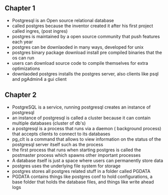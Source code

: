 ## Chapter 1

- Postgresql is an Open source relational database
- called postgres because the inventor created it after his first project called ingres, (post ingres)
- postgres is maintained by a open source community that push features each year
- postgres can be downlaoded in many ways, developed for unix
- postgres binary package download install pre compiled binaries that the os can run
- users can download source code to compile themselves for extra optimizations
- downlaoded postgres installs the postgres server, also clients like psql and pgAdmin4 a gui client

## Chapter 2

- PostgreSQL is a service, running postgresql creates an instance of postgresql
- an instance of postgresql is called a cluster because it can contain multiple databases (cluster of db's)
- a postgresql is a process that runs via a daemon ( background process) that accepts clients to connect to its databases
- pg_clt is a command that allows to view information on the status of the postgresql server itself such as the process
- the first process that runs when starting postgres is called the postmaster process which spawns other important processes
- A database itself is just a space where users can permanently store data
- postgres uses the underlying file system for storage
- postgres stores all postgres related stuff in a folder called PGDATA
- PGDATA contains things like postgres conf to hold configurations, a base folder that holds the database files, and things like write ahead logs


